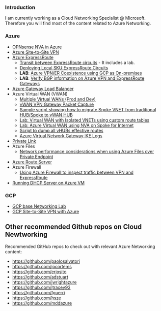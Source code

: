 ### Introduction

I am currently working as a Cloud Networking Specialist @ Microsoft. Therefore you will find most of the content related to Azure Networking.

### Azure

- [OPNsense NVA in Azure](https://github.com/dmauser/opnazure)
- [Azure Site-to-Site VPN](https://github.com/dmauser/azure-vpn-s2s)
- [Azure ExpressRoute](https://github.com/dmauser/azure-expressroute)
  - [Transit between ExpressRoute circuits](https://github.com/dmauser/azure-expressroute/tree/main/er-to-er-transit) - It includes a lab.
  - [Deploying Local SKU ExpressRoute Circuits](https://github.com/dmauser/Lab/tree/master/ExpressRoute-local)
  - **LAB**: [Azure VPN/ER Coexistence using GCP as On-premises](https://github.com/dmauser/azure-er-vpn-coexistence)
  - **LAB**: [Verify BGP information on Azure VPN and ExpressRoute Gateways](https://github.com/dmauser/Lab/tree/master/ER-and-VPN-Gateway-BGP-info)
- [Azure Gateway Load Balancer](https://github.com/dmauser/azure-gateway-lb)
- Azure Virtual WAN (VWAN)
  - [Multiple Virtual WANs (Prod and Dev)](https://github.com/dmauser/Lab/tree/master/vWAN-split-dev-and-prod-design)
  - [vWAN VPN Gateway Packet Capture](https://github.com/dmauser/Lab/tree/master/vWAN-vpn-gateway-packet-capture)
  - [Sample script showing how to migrate Spoke VNET from traditional HUB/Spoke to vWAN HUB](https://github.com/dmauser/Lab/tree/master/vWAN-spoke-vnet-sample-migration-script)
  - [Lab: Virtual WAN with Isolated VNETs using custom route tables](https://github.com/dmauser/azure-virtualwan/tree/main/nva-spoke-internet)
  - [Lab: Azure Virtual WAN using NVA on Spoke for Internet](https://github.com/dmauser/azure-virtualwan/tree/main/nva-spoke-internet)
  - [Script to dump all vHUBs effective routes](https://github.com/dmauser/azure-virtualwan/tree/main/misc-cheatsheet#script-to-dump-all-vhubs-effective-routes)
  - [Azure Virtual Network Gateway IKE Logs](https://github.com/dmauser/Lab/tree/master/VPN-gateway-IKE-logs)
- [Private Link](https://github.com/dmauser/PrivateLink)
- Azure Files
  - [Network performance considerations when using Azure Files over Private Endpoint](https://github.com/dmauser/azure-files-netperf)
- [Azure Route Server](https://github.com/dmauser/azure-routeserver)
- Azure Firewall
  - [Using Azure Firewall to inspect traffic between VPN and ExpressRoute](https://github.com/dmauser/Lab/tree/master/RS-ER-VPN-Gateway-Transit-AzFW)
- [Running DHCP Server on Azure VM](https://github.com/dmauser/DHCPServer-On-Azure)

### GCP
- [GCP base Networking Lab](https://github.com/dmauser/gcp-network-base-lab)
- [GCP Site-to-Site VPN with Azure](https://github.com/dmauser/azure-vpn-s2s-gcp)

## Other recommended Github repos on Cloud Newtworking

Recommended GitHub repos to check out with relevant Azure Networking content:

- https://github.com/paolosalvatori
- https://github.com/jocortems
- https://github.com/erjosito
- https://github.com/adstuart
- https://github.com/jwrightazure
- https://github.com/jtracey93
- https://github.com/fguerri
- https://github.com/hsze
- https://github.com/mddazure
